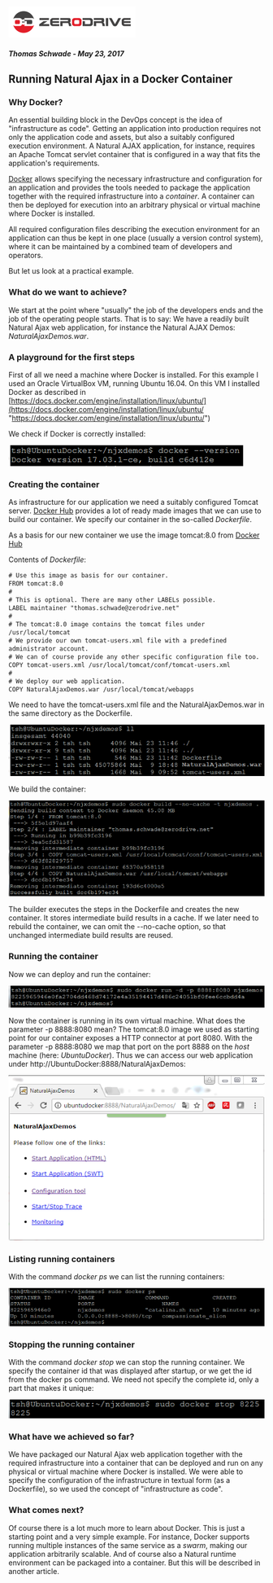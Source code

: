 ![](logo_s.png)

##### Thomas Schwade - May 23, 2017

## Running Natural Ajax in a Docker Container

### Why Docker?

An essential building block in the DevOps concept is the idea of "infrastructure as code". Getting an application into production requires not only the application code and assets, but also a suitably configured execution environment. A Natural AJAX application, for instance, requires an Apache Tomcat servlet container that is configured in a way that fits the application's requirements.

[Docker](https://www.docker.com/ "Docker") allows specifying the necessary infrastructure and configuration for an application and provides the tools needed to package the application together with the required infrastructure into a *container*. A container can then be deployed for execution into an arbitrary physical or virtual machine where Docker is installed.

All required configuration files describing the execution environment for an application can thus be kept in one place (usually a version control system), where it can be maintained by a combined team of developers and operators.

But let us look at a practical example.

### What do we want to achieve?

We start at the point where "usually" the job of the developers ends and the job of the operating people starts. That is to say: We have a readily built Natural Ajax web application, for instance the Natural AJAX Demos: *NaturalAjaxDemos.war*. 

### A playground for the first steps

First of all we need a machine where Docker is installed. For this example I used an Oracle VirtualBox VM, running Ubuntu 16.04. On this VM I installed Docker as described in [https://docs.docker.com/engine/installation/linux/ubuntu/](https://docs.docker.com/engine/installation/linux/ubuntu/ "https://docs.docker.com/engine/installation/linux/ubuntu/")

We check if Docker is correctly installed:

![](NJXDocker01.png)

### Creating the container

As infrastructure for our application we need a suitably configured Tomcat server. [Docker Hub](https://hub.docker.com/) provides a lot of ready made images that we can use to build our container. We specify our container in the so-called *Dockerfile*.

As a basis for our new container we use the image tomcat:8.0 from [Docker Hub](https://hub.docker.com/)

Contents of *Dockerfile*:

	# Use this image as basis for our container.
	FROM tomcat:8.0
	#
	# This is optional. There are many other LABELs possible.
	LABEL maintainer "thomas.schwade@zerodrive.net"
	#
	# The tomcat:8.0 image contains the tomcat files under /usr/local/tomcat
	# We provide our own tomcat-users.xml file with a predefined administrator account.
	# We can of course provide any other specific configuration file too.
	COPY tomcat-users.xml /usr/local/tomcat/conf/tomcat-users.xml
	#
	# We deploy our web application.
	COPY NaturalAjaxDemos.war /usr/local/tomcat/webapps

We need to have the tomcat-users.xml file and the NaturalAjaxDemos.war in the same directory as the Dockerfile.

![](NJXDocker02.png)

We build the container:

![](NJXDocker03.png)

The builder executes the steps in the Dockerfile and creates the new container. It stores intermediate build results in a cache. If we later need to rebuild the container, we can omit the --no-cache option, so that unchanged intermediate build results are reused.

### Running the container

Now we can deploy and run the container: 

![](NJXDocker04.png)

Now the container is running in its own virtual machine. What does the parameter -p 8888:8080 mean? The tomcat:8.0 image we used as starting point for our container exposes a HTTP connector at port 8080. With the parameter -p 8888:8080 we map that port on the port 8888 on the *host* machine (here: *UbuntuDocker*). Thus we can access our web application under http://UbuntuDocker:8888/NaturalAjaxDemos:

![](NJXDocker05.png)

### Listing running containers

With the command *docker ps* we can list the running containers:

![](NJXDocker06.png)

### Stopping the running container

With the command *docker stop* we can stop the running container. We specify the container id that was displayed after startup, or we get the id from the docker ps command. We need not specify the complete id, only a part that makes it unique:

![](NJXDocker07.png)

### What have we achieved so far?

We have packaged our Natural Ajax web application together with the required infrastructure into a container that can be deployed and run on any physical or virtual machine where Docker is installed. We were able to specify the configuration of the infrastructure in textual form (as a Dockerfile), so we used the concept of "infrastructure as code". 

### What comes next?

Of course there is a lot much more to learn about Docker. This is just a starting point and a very simple example. For instance, Docker supports running multiple instances of the same service as a *swarm*, making our application arbitrarily scalable. And of course also a Natural runtime environment can be packaged into a container. But this will be described in another article.








  






 